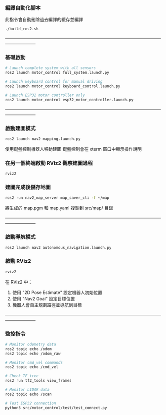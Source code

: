 ### 編譯自動化腳本
此指令會自動刪除過去編譯的緩存並編譯
```bash
./build_ros2.sh
```
———————————————————————————————————————————
### 基礎啟動
```bash
# Launch complete system with all sensors
ros2 launch motor_control full_system.launch.py

# Launch keyboard control for manual driving
ros2 launch motor_control keyboard_control.launch.py

# Launch ESP32 motor controller only
ros2 launch motor_control esp32_motor_controller.launch.py
```
———————————————————————————————————————————
### 啟動建圖模式
```bash
ros2 launch nav2 mapping.launch.py
```
使用鍵盤控制機器人移動建圖
鍵盤控制會在 xterm 窗口中顯示操作說明
### 在另一個終端啟動 RViz2 觀察建圖過程
```bash
rviz2
```

### 建圖完成後儲存地圖
```bash
ros2 run nav2_map_server map_saver_cli -f ~/map
```
將生成的 map.pgm 和 map.yaml 複製到 src/map/ 目錄

———————————————————————————————————————————

### 啟動導航模式
```bash
ros2 launch nav2 autonomous_navigation.launch.py
```
### 啟動 RViz2
```bash
rviz2
```
在 RViz2 中：
1. 使用 "2D Pose Estimate" 設定機器人初始位置
2. 使用 "Nav2 Goal" 設定目標位置
3. 機器人會自主規劃路徑並導航到目標

———————————————————————————————————————————
### 監控指令
```bash
# Monitor odometry data
ros2 topic echo /odom
ros2 topic echo /odom_raw

# Monitor cmd_vel commands
ros2 topic echo /cmd_vel

# Check TF tree
ros2 run tf2_tools view_frames

# Monitor LIDAR data
ros2 topic echo /scan

# Test ESP32 connection
python3 src/motor_control/test/test_connect.py
```